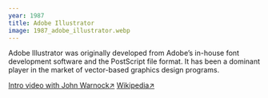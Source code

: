 ```yaml
---
year: 1987
title: Adobe Illustrator
image: 1987_adobe_illustrator.webp
---
```


Adobe Illustrator was originally developed from Adobe’s in-house font
development software and the PostScript file format. It has been a dominant
player in the market of vector-based graphics design programs.

<a href="https://www.youtube.com/watch?v=EjPTMfVBDh0&list=PLD8AMy73ZVxVTkb4ASW8XFv9oDbjeCysZ&index=1&ab_channel=AdobeCreativeCloud" target="_blank">Intro
video with John Warnock↗</a>
<a href="https://en.wikipedia.org/wiki/Adobe_Illustrator" target="_blank">Wikipedia↗</a>
